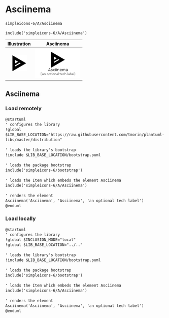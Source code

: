 # Asciinema


```text
simpleicons-6/A/Asciinema
```

```text
include('simpleicons-6/A/Asciinema')
```



| Illustration | Asciinema |
| :---: | :---: |
| ![illustration for Illustration](../../simpleicons-6/A/Asciinema.png) | ![illustration for Asciinema](../../simpleicons-6/A/Asciinema.Local.png) |




## Asciinema

### Load remotely
```plantuml
@startuml
' configures the library
!global $LIB_BASE_LOCATION="https://raw.githubusercontent.com/tmorin/plantuml-libs/master/distribution"

' loads the library's bootstrap
!include $LIB_BASE_LOCATION/bootstrap.puml

' loads the package bootstrap
include('simpleicons-6/bootstrap')

' loads the Item which embeds the element Asciinema
include('simpleicons-6/A/Asciinema')

' renders the element
Asciinema('Asciinema', 'Asciinema', 'an optional tech label')
@enduml
```

### Load locally
```plantuml
@startuml
' configures the library
!global $INCLUSION_MODE="local"
!global $LIB_BASE_LOCATION="../.."

' loads the library's bootstrap
!include $LIB_BASE_LOCATION/bootstrap.puml

' loads the package bootstrap
include('simpleicons-6/bootstrap')

' loads the Item which embeds the element Asciinema
include('simpleicons-6/A/Asciinema')

' renders the element
Asciinema('Asciinema', 'Asciinema', 'an optional tech label')
@enduml
```

